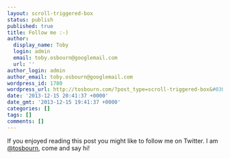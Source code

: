 ```yaml
---
layout: scroll-triggered-box
status: publish
published: true
title: Follow me :-)
author:
  display_name: Toby
  login: admin
  email: toby.osbourn@googlemail.com
  url: ''
author_login: admin
author_email: toby.osbourn@googlemail.com
wordpress_id: 1780
wordpress_url: http://tosbourn.com/?post_type=scroll-triggered-box&#038;p=1780
date: '2013-12-15 20:41:37 +0000'
date_gmt: '2013-12-15 19:41:37 +0000'
categories: []
tags: []
comments: []
---
```

<p>If you enjoyed reading this post you might like to follow me on Twitter. I am <a href="http://twitter.com/tosbourn">@tosbourn</a>, come and say hi!</p>
